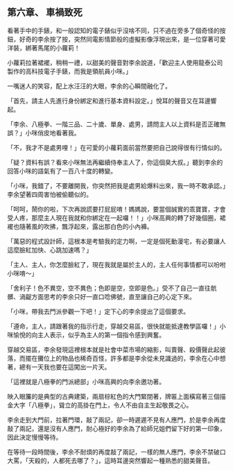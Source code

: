 ## 第六章、 車禍致死

看著手中的手錶，和一般認知的電子錶似乎沒啥不同，只不過在旁多了個奇怪的按鈕，好奇的李余按了按，突然同電影情節般的虛擬影像浮現出來，是一位穿著可愛洋裝，綁著馬尾的小蘿莉！

小蘿莉拉著裙襬，稍稍一禮，以甜美的聲音對李余說道，「歡迎主人使用龍泰公司製作的高科技電子手錶，而我是領航員小咪。」

一嘴迷人的笑容，配上水汪汪的大眼，李余的心瞬間融化了。

「首先，請主人先進行身份綁定和進行基本資料設定。」悅耳的聲音又在耳邊響起。


「李余、八極拳、一階三品、二十歲、單身、處男，請問主人以上資料是否正確無誤？」小咪俏皮地看著我。

「不，我才不是處男哩！」在可愛的小蘿莉面前當然要把自己說得很有行情似的。

「疑？資料有誤？看來小咪無法再繼續侍奉主人了，你這個臭大叔。」聽到李余的回答小咪的語氣有了一百八十度的轉變。	

「小咪，我錯了，不要離開我，你突然把我是處男給爆料出來，我一時不敢承認。」李余望著四周害怕被偷聽似的。

「呵呵，鬧你的啦，下次再說謊要打屁屁唷！媽媽說，要當個誠實的乖寶寶，才會受人疼，那麼主人現在我就和你綁定在一起囉！！」小咪高興的轉了好幾個圈，裙襬也隨著風的吹拂，飄浮起來，露出那白色的小內褲。

「萬惡的程式設計師，這根本是考驗我的定力啊，一定是個死動漫宅，有必要讓人這麼臉紅加快、心跳加速嗎？」

「主人、主人，你怎麼臉紅了，現在我就是屬於主人的，主人任何事情都可以吩咐小咪唷〜」

「舍利子！色不異空，空不異色；色即是空，空即是色。」受不了自己一直往骯髒、渦齪方面思考的李余只好一直口唸佛號，直至讓自己的心定下來。

「小咪，帶我去門派參觀一下吧！」定下心的李余提出了這個要求。

「遵命，主人，請跟著我的指示行走，穿越交易區，很快就能抵達教學區囉！」小咪愉悅的向主人表示，似乎為主人的第一個指令感到興奮。

穿越交易區，李余發現這裡根本就是社會中菜市場的縮影，叫賣聲、殺價聲此起彼落，而擺在攤位上的物品也稀奇百怪，許多都是李余從未見識過的，李余在心中想著，總有一天我也要在這闖出一片天。

「這裡就是八極拳的門派總部」小咪高興的向李余邀功著。

映入眼簾的是典型的古典建築，兩扇棕紅色的大門緊閉著，牌匾上面橫寫著三個描金大字「八極拳」，聳立的高掛在門上，令人不由自主生起敬畏之心。

李余走到大門前，拉著門環，敲了兩記，卻一時遲遲不見有人應門，於是李余再度敲了兩記，還是沒有人應門，耐心極好的李余為了給師兄姐們留下好的第一印象，因此決定慢慢等待。

在等待一段時間後，李余不耐煩的再度敲了兩記，一樣的無人應門，李余不禁破口大罵，「天殺的，人都死去哪了？」，這時耳邊突然響起一種熟悉的甜美聲音。
